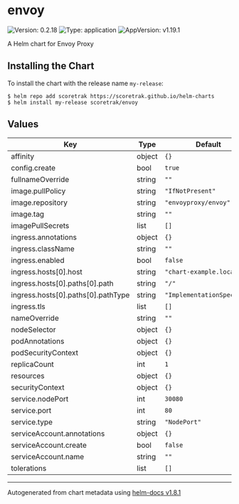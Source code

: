 # envoy

![Version: 0.2.18](https://img.shields.io/badge/Version-0.2.18-informational?style=flat-square) ![Type: application](https://img.shields.io/badge/Type-application-informational?style=flat-square) ![AppVersion: v1.19.1](https://img.shields.io/badge/AppVersion-v1.19.1-informational?style=flat-square)

A Helm chart for Envoy Proxy

## Installing the Chart

To install the chart with the release name `my-release`:

```console
$ helm repo add scoretrak https://scoretrak.github.io/helm-charts
$ helm install my-release scoretrak/envoy
```

## Values

| Key | Type | Default | Description |
|-----|------|---------|-------------|
| affinity | object | `{}` |  |
| config.create | bool | `true` |  |
| fullnameOverride | string | `""` |  |
| image.pullPolicy | string | `"IfNotPresent"` |  |
| image.repository | string | `"envoyproxy/envoy"` |  |
| image.tag | string | `""` |  |
| imagePullSecrets | list | `[]` |  |
| ingress.annotations | object | `{}` |  |
| ingress.className | string | `""` |  |
| ingress.enabled | bool | `false` |  |
| ingress.hosts[0].host | string | `"chart-example.local"` |  |
| ingress.hosts[0].paths[0].path | string | `"/"` |  |
| ingress.hosts[0].paths[0].pathType | string | `"ImplementationSpecific"` |  |
| ingress.tls | list | `[]` |  |
| nameOverride | string | `""` |  |
| nodeSelector | object | `{}` |  |
| podAnnotations | object | `{}` |  |
| podSecurityContext | object | `{}` |  |
| replicaCount | int | `1` |  |
| resources | object | `{}` |  |
| securityContext | object | `{}` |  |
| service.nodePort | int | `30080` |  |
| service.port | int | `80` |  |
| service.type | string | `"NodePort"` |  |
| serviceAccount.annotations | object | `{}` |  |
| serviceAccount.create | bool | `false` |  |
| serviceAccount.name | string | `""` |  |
| tolerations | list | `[]` |  |

----------------------------------------------
Autogenerated from chart metadata using [helm-docs v1.8.1](https://github.com/norwoodj/helm-docs/releases/v1.8.1)
